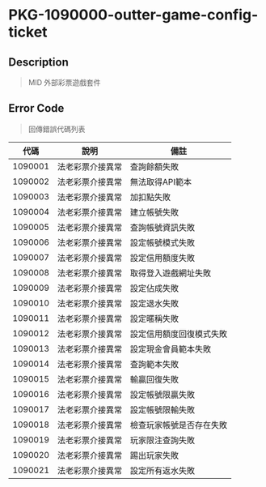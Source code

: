 
# PKG-1090000-outter-game-config-ticket
## Description
> MID 外部彩票遊戲套件


## Error Code

> 回傳錯誤代碼列表

| 代碼  | 說明                         | 備註        |
|-------|------------------------------|-------------|
| 1090001| 法老彩票介接異常               | 查詢餘額失敗 |
| 1090002| 法老彩票介接異常               | 無法取得API範本 |
| 1090003| 法老彩票介接異常               | 加扣點失敗 |
| 1090004| 法老彩票介接異常               | 建立帳號失敗 |
| 1090005| 法老彩票介接異常               | 查詢帳號資訊失敗 |
| 1090006| 法老彩票介接異常               | 設定帳號模式失敗 |
| 1090007| 法老彩票介接異常               | 設定信用額度失敗 |
| 1090008| 法老彩票介接異常               | 取得登入遊戲網址失敗 |
| 1090009| 法老彩票介接異常               | 設定佔成失敗 |
| 1090010| 法老彩票介接異常               | 設定退水失敗 |
| 1090011| 法老彩票介接異常               | 設定暱稱失敗 |
| 1090012| 法老彩票介接異常               | 設定信用額度回復模式失敗 |
| 1090013| 法老彩票介接異常               | 設定現金會員範本失敗 |
| 1090014| 法老彩票介接異常               | 查詢範本失敗 |
| 1090015| 法老彩票介接異常               | 輸贏回復失敗 |
| 1090016| 法老彩票介接異常               | 設定帳號限贏失敗 |
| 1090017| 法老彩票介接異常               | 設定帳號限輸失敗 |
| 1090018| 法老彩票介接異常               | 檢查玩家帳號是否存在失敗 |
| 1090019| 法老彩票介接異常               | 玩家限注查詢失敗 |
| 1090020| 法老彩票介接異常               | 踢出玩家失敗 |
| 1090021| 法老彩票介接異常               | 設定所有返水失敗 |